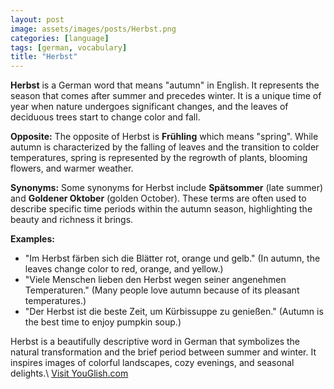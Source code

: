 ```yaml
---
layout: post
image: assets/images/posts/Herbst.png
categories: [language]
tags: [german, vocabulary]
title: "Herbst"
---
```


**Herbst** is a German word that means "autumn" in English. It represents the season that comes after summer and precedes winter. It is a unique time of year when nature undergoes significant changes, and the leaves of deciduous trees start to change color and fall.

**Opposite:** The opposite of Herbst is **Frühling** which means "spring". While autumn is characterized by the falling of leaves and the transition to colder temperatures, spring is represented by the regrowth of plants, blooming flowers, and warmer weather.

**Synonyms:** Some synonyms for Herbst include **Spätsommer** (late summer) and **Goldener Oktober** (golden October). These terms are often used to describe specific time periods within the autumn season, highlighting the beauty and richness it brings.

**Examples:**
- "Im Herbst färben sich die Blätter rot, orange und gelb." (In autumn, the leaves change color to red, orange, and yellow.)
- "Viele Menschen lieben den Herbst wegen seiner angenehmen Temperaturen." (Many people love autumn because of its pleasant temperatures.)
- "Der Herbst ist die beste Zeit, um Kürbissuppe zu genießen." (Autumn is the best time to enjoy pumpkin soup.)

Herbst is a beautifully descriptive word in German that symbolizes the natural transformation and the brief period between summer and winter. It inspires images of colorful landscapes, cozy evenings, and seasonal delights.\ <a id="yg-widget-0" class="youglish-widget" data-query="Herbst" data-lang="german" data-components="8412" data-auto-start="0" data-bkg-color="theme_light" data-title="How%20to%20pronounce%20Herbst%20in%20German"  rel="nofollow" href="https://youglish.com">Visit YouGlish.com</a><script async src="https://youglish.com/public/emb/widget.js" charset="utf-8"></script>